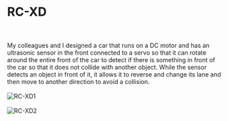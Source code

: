 # RC-XD
<br><br>
My colleagues and I designed a car that runs on a DC motor and has an ultrasonic sensor in the front connected to a servo so that it can rotate around the entire front of the car to detect if there is something in front of the car so that it does not collide with another object. While the sensor detects an object in front of it, it allows it to reverse and change its lane and then move to another direction to avoid a collision.
<br><br>
![RC-XD1](https://github.com/user-attachments/assets/1a70363a-3849-488e-8789-f5906df99dca)
<br><br>
![RC-XD2](https://github.com/user-attachments/assets/f40dd5e7-8ca3-4aa3-92d4-d0f3dbc92a6e)
